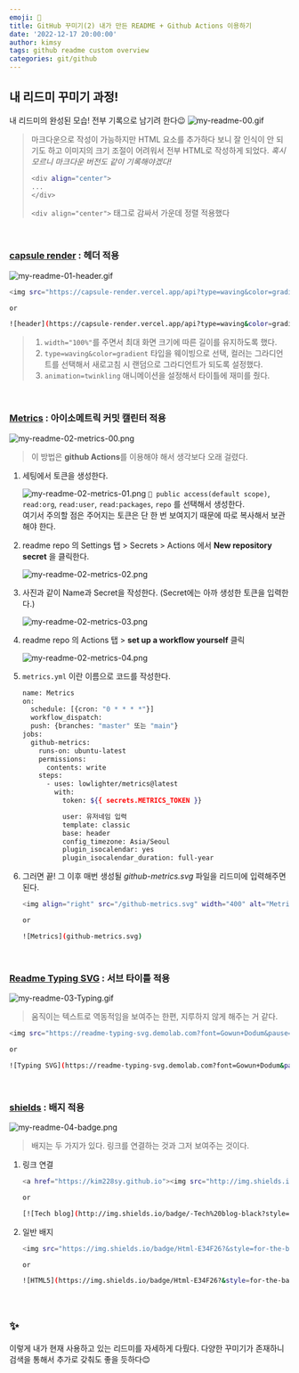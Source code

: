 ```yaml
---
emoji: 🌃
title: GitHub 꾸미기(2) 내가 만든 README + Github Actions 이용하기
date: '2022-12-17 20:00:00'
author: kimsy
tags: github readme custom overview
categories: git/github
---
```


## 내 리드미 꾸미기 과정!

내 리드미의 완성된 모습! 전부 기록으로 남기려 한다😉
![my-readme-00.gif](my-readme-00.gif)

> 마크다운으로 작성이 가능하지만 HTML 요소를 추가하다 보니 잘 인식이 안 되기도 하고 이미지의 크기 조절이 어려워서 전부 HTML로 작성하게 되었다. _혹시 모르니 마크다운 버전도 같이 기록해야겠다!_
>
> ```bash
> <div align="center">
> ...
> </div>
> ```
>
> `<div align="center">` 태그로 감싸서 가운데 정렬 적용했다

<br />

### [capsule render](https://github.com/kyechan99/capsule-render) : 헤더 적용

![my-readme-01-header.gif](my-readme-01-header.gif)

```bash
<img src="https://capsule-render.vercel.app/api?type=waving&color=gradient&height=200&section=header&text=%20Hello,%20World!%20&animation=twinkling&fontSize=40&fontAlignY=40" width="100%" alt="header" />

or

![header](https://capsule-render.vercel.app/api?type=waving&color=gradient&height=200&section=header&text=%20Hello,%20World!%20&animation=twinkling&fontSize=40&fontAlignY=40)
```

> 1. `width="100%"`를 주면서 최대 화면 크기에 따른 길이를 유지하도록 했다.
> 2. `type=waving&color=gradient` 타입을 웨이빙으로 선택, 컬러는 그라디언트를 선택해서 새로고침 시 랜덤으로 그라디언트가 되도록 설정했다.
> 3. `animation=twinkling` 애니메이션을 설정해서 타이틀에 재미를 줬다.

<br />

### [Metrics](https://github.com/lowlighter/metrics/blob/master/source/plugins/isocalendar/README.md) : 아이소메트릭 커밋 캘린터 적용

![my-readme-02-metrics-00.png](my-readme-02-metrics-00.png)

> 이 방법은 **github Actions**를 이용해야 해서 생각보다 오래 걸렸다.

1. 세팅에서 토큰을 생성한다.

   ![my-readme-02-metrics-01.png](my-readme-02-metrics-01.png)
   `🔑 public access(default scope)`, `read:org`, `read:user`, `read:packages`, `repo` 를 선택해서 생성한다.  
   여기서 주의할 점은 주어지는 토큰은 단 한 번 보여지기 때문에 따로 복사해서 보관해야 한다.

2. readme repo 의 Settings 탭 > Secrets > Actions 에서 **New repository secret** 을 클릭한다.

   ![my-readme-02-metrics-02.png](my-readme-02-metrics-02.png)

3. 사진과 같이 Name과 Secret을 작성한다. (Secret에는 아까 생성한 토큰을 입력한다.)

   ![my-readme-02-metrics-03.png](my-readme-02-metrics-03.png)

4. readme repo 의 Actions 탭 > **set up a workflow yourself** 클릭

   ![my-readme-02-metrics-04.png](my-readme-02-metrics-04.png)

5. `metrics.yml` 이란 이름으로 코드를 작성한다.

   ```bash
   name: Metrics
   on:
     schedule: [{cron: "0 * * * *"}]
     workflow_dispatch:
     push: {branches: "master" 또는 "main"}
   jobs:
     github-metrics:
       runs-on: ubuntu-latest
       permissions:
         contents: write
       steps:
         - uses: lowlighter/metrics@latest
           with:
             token: ${{ secrets.METRICS_TOKEN }}

             user: 유저네임 입력
             template: classic
             base: header
             config_timezone: Asia/Seoul
             plugin_isocalendar: yes
             plugin_isocalendar_duration: full-year
   ```

6. 그러면 끝! 그 이후 매번 생성될 _github-metrics.svg_ 파일을 리드미에 입력해주면 된다.

   ```bash
   <img align="right" src="/github-metrics.svg" width="400" alt="Metrics" />

   or

   ![Metrics](github-metrics.svg)
   ```

   <br />

### [Readme Typing SVG](https://github.com/denvercoder1/readme-typing-svg) : 서브 타이틀 적용

![my-readme-03-Typing.gif](my-readme-03-Typing.gif)

> 움직이는 텍스트로 역동적임을 보여주는 한편, 지루하지 않게 해주는 거 같다.

```bash
<img src="https://readme-typing-svg.demolab.com?font=Gowun+Dodum&pause=1000&center=true&vCenter=true&width=300&lines=Welcome%F0%9F%98%8E;Kimsy's+Github%E2%9C%A8" alt="Typing SVG" />

or

![Typing SVG](https://readme-typing-svg.demolab.com?font=Gowun+Dodum&pause=1000&center=true&vCenter=true&width=300&lines=Welcome%F0%9F%98%8E;Kimsy's+Github%E2%9C%A8)
```

<br />

### [shields](https://shields.io/) : 배지 적용

![my-readme-04-badge.png](my-readme-04-badge.png)

> 배지는 두 가지가 있다. 링크를 연결하는 것과 그저 보여주는 것이다.

1. 링크 연결

   ```bash
   <a href="https://kim228sy.github.io"><img src="http://img.shields.io/badge/-Tech%20blog-black?style=flat&logo=github&link=https://kim228sy.github.io" /></a>

   or

   [![Tech blog](http://img.shields.io/badge/-Tech%20blog-black?style=flat&logo=github&link=https://kim228sy.github.io)](https://kim228sy.github.io)
   ```

2. 일반 배지

   ```bash
   <img src="https://img.shields.io/badge/Html-E34F26?&style=for-the-badge&logo=HTML5&logoColor=white" />

   or

   ![HTML5](https://img.shields.io/badge/Html-E34F26?&style=for-the-badge&logo=HTML5&logoColor=white)
   ```

   <br />

## ✨

이렇게 내가 현재 사용하고 있는 리드미를 자세하게 다뤘다. 다양한 꾸미기가 존재하니 검색을 통해서 추가로 갖춰도 좋을 듯하다😊

<br/>

```toc

```
